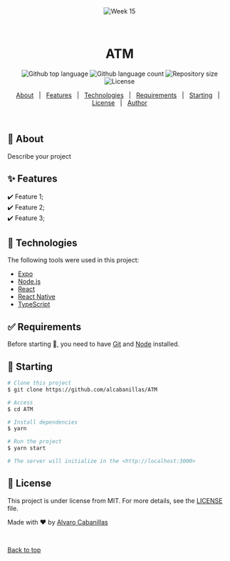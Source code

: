 <div align="center" id="top"> 
  <img src="./.github/app.gif" alt="Week 15" />

  &#xa0;

  <!-- <a href="https://week15.netlify.app">Demo</a> -->
</div>

<h1 align="center">ATM</h1>

<p align="center">
  <img alt="Github top language" src="https://img.shields.io/github/languages/top/alcabanillas/ATM?color=56BEB8">

  <img alt="Github language count" src="https://img.shields.io/github/languages/count/alcabanillas/ATM?color=56BEB8">

  <img alt="Repository size" src="https://img.shields.io/github/repo-size/alcabanillas/ATM?color=56BEB8">

  <img alt="License" src="https://img.shields.io/github/license/alcabanillas/ATM?color=56BEB8">

  <!-- <img alt="Github issues" src="https://img.shields.io/github/issues/alcabanillas/ATM?color=56BEB8" /> -->

  <!-- <img alt="Github forks" src="https://img.shields.io/github/forks/alcabanillas/ATM?color=56BEB8" /> -->

  <!-- <img alt="Github stars" src="https://img.shields.io/github/stars/alcabanillas/ATM?color=56BEB8" /> -->
</p>

<!-- Status -->

<!-- <h4 align="center"> 
	🚧  Week 15 🚀 Under construction...  🚧
</h4> 

<hr> -->

<p align="center">
  <a href="#dart-about">About</a> &#xa0; | &#xa0; 
  <a href="#sparkles-features">Features</a> &#xa0; | &#xa0;
  <a href="#rocket-technologies">Technologies</a> &#xa0; | &#xa0;
  <a href="#white_check_mark-requirements">Requirements</a> &#xa0; | &#xa0;
  <a href="#checkered_flag-starting">Starting</a> &#xa0; | &#xa0;
  <a href="#memo-license">License</a> &#xa0; | &#xa0;
  <a href="https://github.com/alcabanillas" target="_blank">Author</a>
</p>

<br>

## :dart: About ##

Describe your project

## :sparkles: Features ##

:heavy_check_mark: Feature 1;\
:heavy_check_mark: Feature 2;\
:heavy_check_mark: Feature 3;

## :rocket: Technologies ##

The following tools were used in this project:

- [Expo](https://expo.io/)
- [Node.js](https://nodejs.org/en/)
- [React](https://pt-br.reactjs.org/)
- [React Native](https://reactnative.dev/)
- [TypeScript](https://www.typescriptlang.org/)

## :white_check_mark: Requirements ##

Before starting :checkered_flag:, you need to have [Git](https://git-scm.com) and [Node](https://nodejs.org/en/) installed.

## :checkered_flag: Starting ##

```bash
# Clone this project
$ git clone https://github.com/alcabanillas/ATM

# Access
$ cd ATM

# Install dependencies
$ yarn

# Run the project
$ yarn start

# The server will initialize in the <http://localhost:3000>
```

## :memo: License ##

This project is under license from MIT. For more details, see the [LICENSE](LICENSE.md) file.


Made with :heart: by <a href="https://github.com/alcabanillas" target="_blank">Alvaro Cabanillas</a>

&#xa0;

<a href="#top">Back to top</a>

